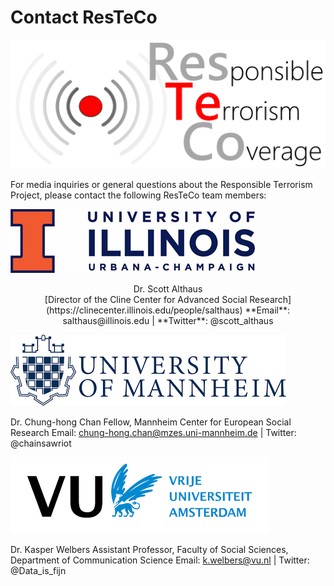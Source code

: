 # Contact ResTeCo

![ResTeCo project logo](assets/Logo-with-Words-3.png)

For media inquiries or general questions about the Responsible Terrorism Project, please contact the following ResTeCo team members:

![University of Illinois at Urbana-Champaign](assets/logo_ui.png)

<p align='center'>
Dr. Scott Althaus <br/>
[Director of the Cline Center for Advanced Social Research](https://clinecenter.illinois.edu/people/salthaus)
**Email**: salthaus@illinois.edu | **Twitter**: @scott_althaus
</p>

![University of Mannheim](assets/logo_mannheim.png)

Dr. Chung-hong Chan
Fellow, Mannheim Center for European Social Research
Email: chung-hong.chan@mzes.uni-mannheim.de | Twitter: @chainsawriot

![Vrije Universiteit Amsterdam](assets/logo_vu.png)

Dr. Kasper Welbers
Assistant Professor, Faculty of Social Sciences, Department of Communication Science
Email: k.welbers@vu.nl | Twitter: @Data_is_fijn
